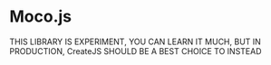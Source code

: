 # Moco.js

THIS LIBRARY IS EXPERIMENT, YOU CAN LEARN IT MUCH, BUT IN PRODUCTION, CreateJS SHOULD BE A BEST CHOICE TO INSTEAD
